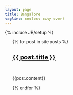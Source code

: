 ```yaml
---
layout: page
title: Bangalore
tagline: coolest city ever!
---
```

{% include JB/setup %}

<ul>
  {% for post in site.posts %}
    <h2><a href="{{ post.url }}">{{ post.title }}</a></h2>
	<br/>
	<p>{{post.content}}</p>
  {% endfor %}
</ul>


